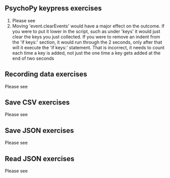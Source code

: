 ## PsychoPy keypress exercises
1. Please see 
2. Moving 'event.clearEvents' would have a major effect on the outcome. If you were to put it lower in the script, such as under 'keys' it would just clear the keys you just collected. If you were to remove an indent from the 'if keys:' section, it would run through the 2 seconds, only after that will it execute the 'if keys:' statement. That is incorrect, it needs to count each time a key is added, not just the one time a key gets added at the end of two seconds 
## Recording data exercises 
Please see
## Save CSV exercises
Please see
## Save JSON exercises
Please see
## Read JSON exercises
Please see
